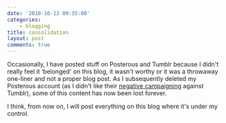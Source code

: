 ```yaml
---
date: '2010-10-13 09:35:00'
categories:
    - blogging
title: consolidation
layout: post
comments: true
---
```


Occasionally, I have posted stuff on Posterous and Tumblr because I
didn't really feel it ‘belonged' on this blog, it wasn't worthy or it
was a throwaway one-liner and not a proper blog post. As I subsequently
deleted my Posterous account (as I didn't like their [negative
campaigning][] against Tumblr), some of this content has now been lost
forever.

I think, from now on, I will post everything on this blog where it's
under my control.

  [negative campaigning]: http://www.blogherald.com/2010/06/24/posterous-slanders-tumblr/
